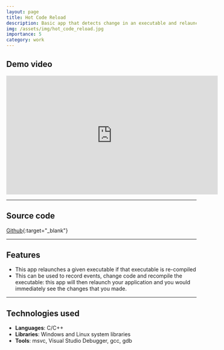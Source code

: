 ```yaml
---
layout: page
title: Hot Code Reload
description: Basic app that detects change in an executable and relaunches it.
img: /assets/img/hot_code_reload.jpg
importance: 5
category: work
---
```


## Demo video
<div class="aspect-ratio">
<iframe width="560" height="315" src="https://www.youtube-nocookie.com/embed/RHCYtrhFRr4?start=27" title="YouTube video player" frameborder="0" allow="accelerometer; autoplay; clipboard-write; encrypted-media; gyroscope; picture-in-picture" allowfullscreen></iframe>
</div>

<hr>

## Source code
[Github](https://github.com/karanjoisher/hot_code_reload){:target="\_blank"}

<hr>

## Features

- This app relaunches a given executable if that executable is re-compiled
- This can be used to record events, change code and recompile the executable: this app will then relaunch your application and you would immediately see the changes that you made.

<hr>

## Technologies used

- <strong>Languages</strong>: C/C++
- <strong>Libraries</strong>: Windows and Linux system libraries
- <strong>Tools</strong>: msvc, Visual Studio Debugger, gcc, gdb